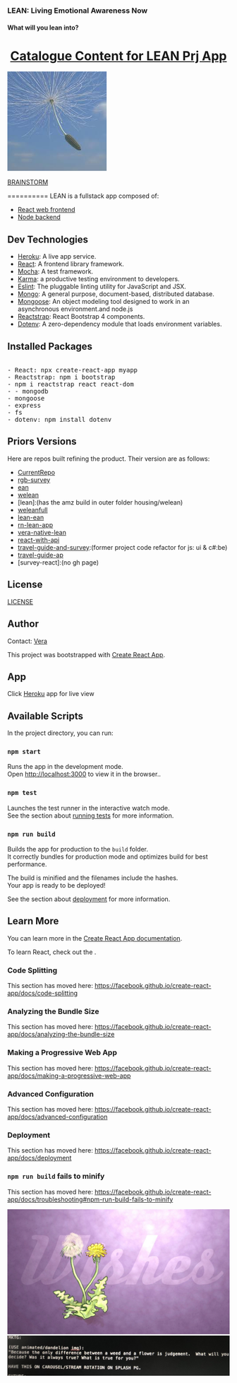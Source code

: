 ### LEAN: Living Emotional Awareness Now
#### What will you lean into?
<h1 align="center">
  <a href="https://avatars3.githubusercontent.com/u/34698193?s=460&u=ab64d9d2675a32784f4c56b936876b9d85e245c3&v=4&imgrefurl=https%3A%2F%2Fwww.travelandleisure.com%2Fslideshows%2Fbest-restaurants-open-on-christmas&docid=XQ496gQQlk3zuM&tbnid=Svoa8v5w8ClfUM%3A&vet=10ahUKEwiJ_PjD3aHlAhXKvZ4KHQbVCwQQMwh5KAEwAQ..i&w=1600&h=1000&bih=481&biw=1286&q=best%20restaurant&ved=0ahUKEwiJ_PjD3aHlAhXKvZ4KHQbVCwQQMwh5KAEwAQ&iact=mrc&uact=8">
    Catalogue Content for LEAN Prj App
  </a>
</h1>

![LEAN](assets/img/dandelions/wish.jpg)
<!-- : An upcoming [Heroku](https://git.heroku.com/welean.git) app -->


[BRAINSTORM](BRAINSTORM)

==========
LEAN is a fullstack app composed of:

* [React web frontend](client/README.md)
* [Node backend](server/README.md)
  
## Dev Technologies

* [Heroku](https://heroku.com): A live app service.
* [React](https://reactjs.org/): A frontend library framework.
* [Mocha](http://mochajs.org/): A test framework.
* [Karma](https://karma-runner.github.io): a productive testing environment to developers.
* [Eslint](http://eslint.org/): The pluggable linting utility for JavaScript and JSX.
* [Mongo](https://mongodb.com): A general purpose, document-based, distributed database.
* [Mongoose](https://mongoosejs.com): An object modeling tool designed to work in an asynchronous environment.and node.js
* [Reactstrap](reactstrap.github.io): React Bootstrap 4 components.
* [Dotenv](https://www.npmjs.com/package/dotenv): A zero-dependency module that loads environment variables.
  
## Installed Packages
<pre>

- React: npx create-react-app myapp
- Reactstrap: npm i bootstrap
- npm i reactstrap react react-dom 
- - mongodb
- mongoose
- express
- fs
- dotenv: npm install dotenv 
</pre>

## Priors Versions
Here are repos built refining the product.
Their version are as follows: 
* [CurrentRepo](https://github.com/QuietEvolver/we-lean)
* [rgb-survey](https://quietevolver.github.io/rgb-survey/)
* [ean](https://quietevolver.github.io/ean/)
* [welean](https://quietevolver.github.io/welean/)
* [lean]:(has the amz build in outer folder housing/welean)
* [weleanfull](https://quietevolver.github.io/weleanfull/)
* [lean-ean](https://github.com/QuietEvolver/lean-ean/capstone-submit-working)
* [rn-lean-app](https://quietevolver.github.io/RN-lean-app/)
* [vera-native-lean](https://quietevolver.github.io/vera-native-lean/)
* [react-with-api](https://quietevolver.github.io/react-with-api/)
* [travel-guide-and-survey](https://quietevolver.github.io/travel-guide-and-survey/):(former project code refactor for js: ui & c#:be)
* [travel-guide-ap](https://quietevolver.github.io/travel-guide-api/)
* [survey-react]:(no gh page)


## License

[LICENSE](LICENSE)

## Author

Contact: [Vera](quietevolver99-noreply@github.com)


This project was bootstrapped with [Create React App](https://github.com/facebook/create-react-app).
## App
Click [Heroku](https://git.heroku.com/welean.git) app for live view

## Available Scripts

In the project directory, you can run:

### `npm start`

Runs the app in the development mode.<br />
Open [http://localhost:3000](http://localhost:3000) to view it in the browser..<br />

### `npm test`

Launches the test runner in the interactive watch mode.<br />
See the section about [running tests](https://facebook.github.io/create-react-app/docs/running-tests) for more information.

### `npm run build`

Builds the app for production to the `build` folder.<br />
It correctly bundles for production mode and optimizes build for best performance.

The build is minified and the filenames include the hashes.<br />
Your app is ready to be deployed!

See the section about [deployment](https://facebook.github.io/create-react-app/docs/deployment) for more information.

## Learn More

You can learn more in the [Create React App documentation](https://facebook.github.io/create-react-app/docs/getting-started).

To learn React, check out the .

### Code Splitting

This section has moved here: https://facebook.github.io/create-react-app/docs/code-splitting

### Analyzing the Bundle Size

This section has moved here: https://facebook.github.io/create-react-app/docs/analyzing-the-bundle-size

### Making a Progressive Web App

This section has moved here: https://facebook.github.io/create-react-app/docs/making-a-progressive-web-app

### Advanced Configuration

This section has moved here: https://facebook.github.io/create-react-app/docs/advanced-configuration

### Deployment

This section has moved here: https://facebook.github.io/create-react-app/docs/deployment

### `npm run build` fails to minify

This section has moved here: https://facebook.github.io/create-react-app/docs/troubleshooting#npm-run-build-fails-to-minify


![LEAN](assets/img/dandelions/dandelion-wishes.jpg)
![LEAN](assets/img/dandelions/weed-judgement.jpg)